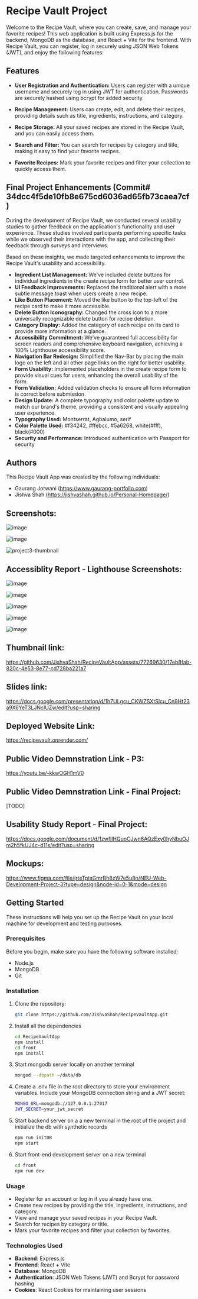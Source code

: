 # Recipe Vault Project

Welcome to the Recipe Vault, where you can create, save, and manage your favorite recipes! This web application is built using Express.js for the backend, MongoDB as the database, and React + Vite for the frontend. With Recipe Vault, you can register, log in securely using JSON Web Tokens (JWT), and enjoy the following features:

## Features

- **User Registration and Authentication:** Users can register with a unique username and securely log in using JWT for authentication. Passwords are securely hashed using bcrypt for added security.

- **Recipe Management:** Users can create, edit, and delete their recipes, providing details such as title, ingredients, instructions, and category.

- **Recipe Storage:** All your saved recipes are stored in the Recipe Vault, and you can easily access them.

- **Search and Filter:** You can search for recipes by category and title, making it easy to find your favorite recipes.

- **Favorite Recipes:** Mark your favorite recipes and filter your collection to quickly access them.

## Final Project Enhancements (Commit# 34dcc4f5de10fb8e675cd6036ad65fb73caea7cf)

During the development of Recipe Vault, we conducted several usability studies to gather feedback on the application's functionality and user experience. These studies involved participants performing specific tasks while we observed their interactions with the app, and collecting their feedback through surveys and interviews.

Based on these insights, we made targeted enhancements to improve the Recipe Vault's usability and accessibility.

- **Ingredient List Management:** We've included delete buttons for individual ingredients in the create recipe form for better user control.
- **UI Feedback Improvements:** Replaced the traditional alert with a more subtle message toast when users create a new recipe.
- **Like Button Placement:** Moved the like button to the top-left of the recipe card to make it more accessible.
- **Delete Button Iconography:** Changed the cross icon to a more universally recognizable delete button for recipe deletion.
- **Category Display:** Added the category of each recipe on its card to provide more information at a glance.
- **Accessibility Commitment:** We've guaranteed full accessibility for screen readers and comprehensive keyboard navigation, achieving a 100% Lighthouse accessibility score.
- **Navigation Bar Redesign:** Simplified the Nav-Bar by placing the main logo on the left and all other page links on the right for better usability.
- **Form Usability:** Implemented placeholders in the create recipe form to provide visual cues for users, enhancing the overall usability of the form.
- **Form Validation:** Added validation checks to ensure all form information is correct before submission.
- **Design Update:** A complete typography and color palette update to match our brand's theme, providing a consistent and visually appealing user experience.
- **Typography Used:** Montserrat, Agbalumo, serif
- **Color Palette Used:** #f34242, #ffebcc, #5a6268, white(#fff), black(#000)
- **Security and Performance:** Introduced authentication with Passport for security

## Authors

This Recipe Vault App was created by the following individuals:

- Gaurang Jotwani (https://www.gaurang-portfolio.com)
- Jishva Shah (https://jishvashah.github.io/Personal-Homepage/)

## Screenshots:

![image](https://github.com/JishvaShah/RecipeVaultApp/assets/48160866/75450361-b412-4594-9fe0-bf517c8fa6ed)

![image](https://github.com/JishvaShah/RecipeVaultApp/assets/48160866/7c24adca-80a9-45ea-a7c5-5b54f82e25da)

![project3-thumbnail](https://github.com/JishvaShah/RecipeVaultApp/assets/77269630/17eb8fab-820c-4e53-8e77-cd728ba221a7)




## Accessiblity Report - Lighthouse Screenshots:

![image](https://github.com/JishvaShah/RecipeVaultApp/assets/48160866/9c1a190a-2fbc-4475-a76c-e9eaf74cb380)

![image](https://github.com/JishvaShah/RecipeVaultApp/assets/48160866/4615c6ba-b951-4487-8120-cbd42d81ec1b)

![image](https://github.com/JishvaShah/RecipeVaultApp/assets/48160866/88d9d69f-f361-49ac-bd48-ee686e8f2757)

![image](https://github.com/JishvaShah/RecipeVaultApp/assets/48160866/cd9cf43b-cf74-411b-a49d-b5c1a9d00f36)

![image](https://github.com/JishvaShah/RecipeVaultApp/assets/48160866/5246f23a-cb1f-4124-8e15-fffadb4fe9fa)

## Thumbnail link:

https://github.com/JishvaShah/RecipeVaultApp/assets/77269630/17eb8fab-820c-4e53-8e77-cd728ba221a7

## Slides link:

https://docs.google.com/presentation/d/1h7ULgcu_CKWZSXtSIcu_Cn9Ht23a9X6YeT3LJNcIUZw/edit?usp=sharing

## Deployed Website Link:

https://recipevault.onrender.com/

## Public Video Demnstration Link - P3:

https://youtu.be/-kkwOGH1mV0

## Public Video Demnstration Link - Final Project:

[TODO]

## Usability Study Report - Final Project:

https://docs.google.com/document/d/1zwflIHQuoCJwn6AQzExy0hyNbuOJm2h5fkUJ4c-d11s/edit?usp=sharing

## Mockups:

https://www.figma.com/file/jrteTptsGmrBh8zW7e5u8n/NEU-Web-Development-Project-3?type=design&node-id=0-1&mode=design

## Getting Started

These instructions will help you set up the Recipe Vault on your local machine for development and testing purposes.

### Prerequisites

Before you begin, make sure you have the following software installed:

- Node.js
- MongoDB
- Git

### Installation

1. Clone the repository:

   ```bash
   git clone https://github.com/JishvaShah/RecipeVaultApp.git
   ```

2. Install all the dependencies

   ```bash
   cd RecipeVaultApp
   npm install
   cd front
   npm install
   ```

3. Start mongodb server locally on another terminal

   ```bash
   mongod --dbpath ~/data/db
   ```

4. Create a .env file in the root directory to store your environment variables. Include your MongoDB connection string and a JWT secret:

   ```bash
   MONGO_URL=mongodb://127.0.0.1:27017
   JWT_SECRET=your_jwt_secret
   ```

5. Start backend server on a a new terminal in the root of the project and initialize the db with synthetic records

   ```bash
   npm run initDB
   npm start
   ```

6. Start front-end development server on a new terminal

   ```bash
   cd front
   npm run dev
   ```

### Usage

- Register for an account or log in if you already have one.
- Create new recipes by providing the title, ingredients, instructions, and category.
- View and manage your saved recipes in your Recipe Vault.
- Search for recipes by category or title.
- Mark your favorite recipes and filter your collection by favorites.

### Technologies Used

- **Backend**: Express.js
- **Frontend**: React + Vite
- **Database**: MongoDB
- **Authentication**: JSON Web Tokens (JWT) and Bcrypt for password hashing
- **Cookies**: React Cookies for maintaining user sessions
